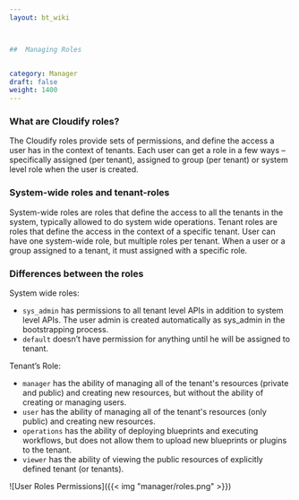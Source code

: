 ```yaml
---
layout: bt_wiki



##  Managing Roles


category: Manager
draft: false
weight: 1400
---
```


### What are Cloudify roles?

The Cloudify roles provide sets of permissions, and define the access a user has in the context of tenants.
Each user can get a role in a few ways – specifically assigned (per tenant),
assigned to group (per tenant) or system level role when the user is created.

### System-wide roles and tenant-roles

System-wide roles are roles that define the access to all the tenants in the system,
typically allowed to do system wide operations.
Tenant roles are roles that define the access in the context of a specific tenant.
User can have one system-wide role, but multiple roles per tenant.
When a user or a group assigned to a tenant, it must assigned with a specific role.

### Differences between the roles

System wide roles:

- `sys_admin` has permissions to all tenant level APIs in addition to system level APIs.
  The user admin is created automatically as sys_admin in the bootstrapping process.
- `default` doesn’t have permission for anything until he will be assigned to tenant.

Tenant’s Role:

- `manager` has the ability of managing all of the tenant's resources (private and public) and creating new resources,
  but without the ability of creating or managing users.
- `user` has the ability of managing all of the tenant's resources (only public) and creating new resources.
- `operations` has the ability of deploying blueprints and executing workflows,
  but does not allow them to upload new blueprints or plugins to the tenant.
- `viewer` has the ability of viewing the public resources of explicitly defined tenant (or tenants).



![User Roles Permissions]({{< img "manager/roles.png" >}})

